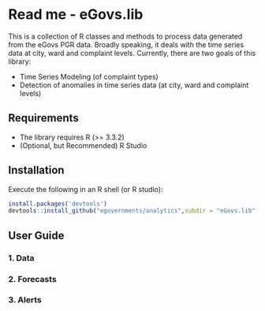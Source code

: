 # Read me - eGovs.lib

This is a collection of R classes and methods to process data generated from the eGovs PGR data. Broadly speaking, it deals with the time series data at city, ward and complaint levels. Currently, there are two goals of this library:

- Time Series Modeling (of complaint types)
- Detection of anomalies in time series data (at city, ward and complaint levels)

## Requirements
* The library requires R (>= 3.3.2)
* (Optional, but Recommended) R Studio

## Installation

Execute the following in an R shell (or R studio):

```R
install.packages('devtools')
devtools::install_github("egovernments/analytics",subdir = "eGovs.lib")
```

## User Guide

### 1. Data

### 2. Forecasts

### 3. Alerts
